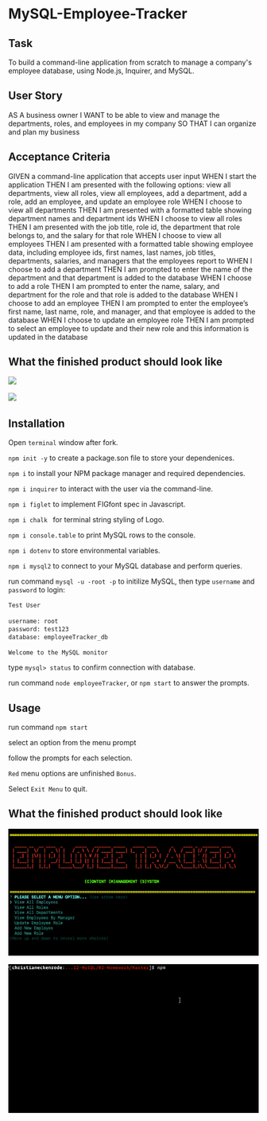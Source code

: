 # MySQL-Employee-Tracker

## Task

To build a command-line application from scratch to manage a company's employee database, using Node.js, Inquirer, and MySQL.

## User Story

AS A business owner
I WANT to be able to view and manage the departments, roles, and employees in my company
SO THAT I can organize and plan my business

## Acceptance Criteria

GIVEN a command-line application that accepts user input
WHEN I start the application
THEN I am presented with the following options: view all departments, view all roles, view all employees, add a department, add a role, add an employee, and update an employee role
WHEN I choose to view all departments
THEN I am presented with a formatted table showing department names and department ids
WHEN I choose to view all roles
THEN I am presented with the job title, role id, the department that role belongs to, and the salary for that role
WHEN I choose to view all employees
THEN I am presented with a formatted table showing employee data, including employee ids, first names, last names, job titles, departments, salaries, and managers that the employees report to
WHEN I choose to add a department
THEN I am prompted to enter the name of the department and that department is added to the database
WHEN I choose to add a role
THEN I am prompted to enter the name, salary, and department for the role and that role is added to the database
WHEN I choose to add an employee
THEN I am prompted to enter the employee’s first name, last name, role, and manager, and that employee is added to the database
WHEN I choose to update an employee role
THEN I am prompted to select an employee to update and their new role and this information is updated in the database

## What the finished product should look like 

![](mysql-menu)

![](employee-tracker)

## Installation 

Open `terminal` window after fork.

`npm init -y` to create a package.son file to store your dependenices. 

`npm i` to install your NPM package manager and required dependencies.

`npm i inquirer` to interact with the user via the command-line.

`npm i figlet` to implement FIGfont spec in Javascript. 

`npm i chalk ` for terminal string styling of Logo.

`npm i console.table` to print MySQL rows to the console.

`npm i dotenv` to store environmental variables.

`npm i mysql2` to connect to your MySQL database and perform queries.

run command `mysql -u -root -p` to initilize MySQL, then type `username` and `password` to login:

```
Test User

username: root
password: test123
database: employeeTracker_db

 ```
`Welcome to the MySQL monitor` 

type `mysql> status` to confirm connection with database.

run command `node employeeTracker`, or `npm start` to answer the prompts.

## Usage

run command `npm start` 

select an option from the menu prompt 

follow the prompts for each selection.

`Red` menu options are unfinished `Bonus`.

Select `Exit Menu` to quit.

## What the finished product should look like 

![alt text](Assets/mysql-menu.png)

![alt text](Assets/employee-tracker.gif)


